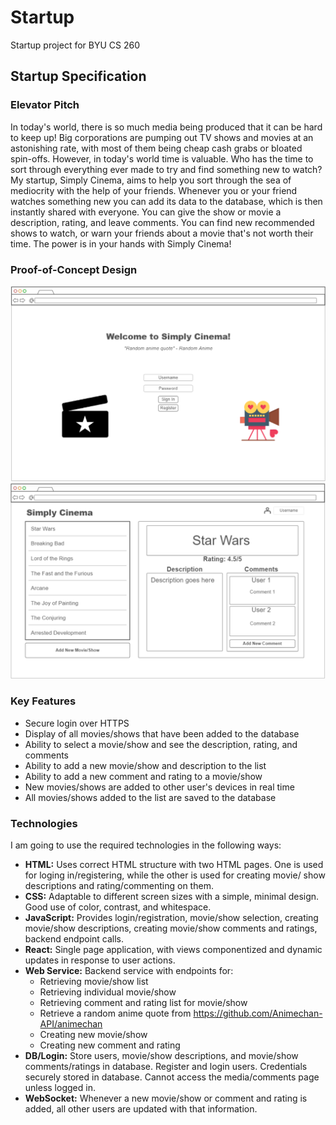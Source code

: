 # Startup
Startup project for BYU CS 260

## Startup Specification ##

### Elevator Pitch ###
In today's world, there is so much media being produced that it can be hard to keep up! Big corporations are pumping out TV shows and movies 
at an astonishing rate, with most of them being cheap cash grabs or bloated spin-offs. However, in today's world time is valuable. Who has the 
time to sort through everything ever made to try and find something new to watch? My startup, Simply Cinema, aims to help you sort 
through the sea of mediocrity with the help of your friends. Whenever you or your friend watches something new you can add its data to the 
database, which is then instantly shared with everyone. You can give the show or movie a description, rating, and leave comments. You can find 
new recommended shows to watch, or warn your friends about a movie that's not worth their time. The power is in your hands with Simply Cinema!

### Proof-of-Concept Design ###
![Login Page](loginPage.png)
![Home Page](homePage.png)

### Key Features ###
- Secure login over HTTPS
- Display of all movies/shows that have been added to the database
- Ability to select a movie/show and see the description, rating, and comments
- Ability to add a new movie/show and description to the list
- Ability to add a new comment and rating to a movie/show
- New movies/shows are added to other user's devices in real time
- All movies/shows added to the list are saved to the database

### Technologies ###
I am going to use the required technologies in the following ways:

- **HTML:** Uses correct HTML structure with two HTML pages. One is used for loging in/registering, while the other is used for creating movie/
show descriptions and rating/commenting on them.
- **CSS:** Adaptable to different screen sizes with a simple, minimal design. Good use of color, contrast, and whitespace.
- **JavaScript:** Provides login/registration, movie/show selection, creating movie/show descriptions, creating movie/show comments and 
ratings, backend endpoint calls.
- **React:** Single page application, with views componentized and dynamic updates in response to user actions.
- **Web Service:** Backend service with endpoints for:
  - Retrieving movie/show list
  - Retrieving individual movie/show
  - Retrieving comment and rating list for movie/show
  - Retrieve a random anime quote from https://github.com/Animechan-API/animechan
  - Creating new movie/show
  - Creating new comment and rating
- **DB/Login:** Store users, movie/show descriptions, and movie/show comments/ratings in database. Register and login users. Credentials securely stored in database. Cannot access the media/comments page unless logged in.
- **WebSocket:** Whenever a new movie/show or comment and rating is added, all other users are updated with that information.